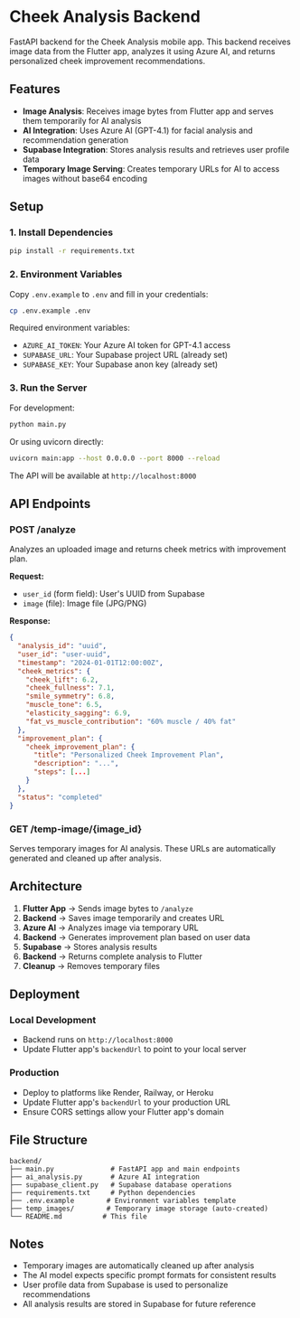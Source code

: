 # Cheek Analysis Backend

FastAPI backend for the Cheek Analysis mobile app. This backend receives image data from the Flutter app, analyzes it using Azure AI, and returns personalized cheek improvement recommendations.

## Features

- **Image Analysis**: Receives image bytes from Flutter app and serves them temporarily for AI analysis
- **AI Integration**: Uses Azure AI (GPT-4.1) for facial analysis and recommendation generation
- **Supabase Integration**: Stores analysis results and retrieves user profile data
- **Temporary Image Serving**: Creates temporary URLs for AI to access images without base64 encoding

## Setup

### 1. Install Dependencies

```bash
pip install -r requirements.txt
```

### 2. Environment Variables

Copy `.env.example` to `.env` and fill in your credentials:

```bash
cp .env.example .env
```

Required environment variables:
- `AZURE_AI_TOKEN`: Your Azure AI token for GPT-4.1 access
- `SUPABASE_URL`: Your Supabase project URL (already set)
- `SUPABASE_KEY`: Your Supabase anon key (already set)

### 3. Run the Server

For development:
```bash
python main.py
```

Or using uvicorn directly:
```bash
uvicorn main:app --host 0.0.0.0 --port 8000 --reload
```

The API will be available at `http://localhost:8000`

## API Endpoints

### POST /analyze

Analyzes an uploaded image and returns cheek metrics with improvement plan.

**Request:**
- `user_id` (form field): User's UUID from Supabase
- `image` (file): Image file (JPG/PNG)

**Response:**
```json
{
  "analysis_id": "uuid",
  "user_id": "user-uuid",
  "timestamp": "2024-01-01T12:00:00Z",
  "cheek_metrics": {
    "cheek_lift": 6.2,
    "cheek_fullness": 7.1,
    "smile_symmetry": 6.8,
    "muscle_tone": 6.5,
    "elasticity_sagging": 6.9,
    "fat_vs_muscle_contribution": "60% muscle / 40% fat"
  },
  "improvement_plan": {
    "cheek_improvement_plan": {
      "title": "Personalized Cheek Improvement Plan",
      "description": "...",
      "steps": [...]
    }
  },
  "status": "completed"
}
```

### GET /temp-image/{image_id}

Serves temporary images for AI analysis. These URLs are automatically generated and cleaned up after analysis.

## Architecture

1. **Flutter App** → Sends image bytes to `/analyze`
2. **Backend** → Saves image temporarily and creates URL
3. **Azure AI** → Analyzes image via temporary URL
4. **Backend** → Generates improvement plan based on user data
5. **Supabase** → Stores analysis results
6. **Backend** → Returns complete analysis to Flutter
7. **Cleanup** → Removes temporary files

## Deployment

### Local Development
- Backend runs on `http://localhost:8000`
- Update Flutter app's `backendUrl` to point to your local server

### Production
- Deploy to platforms like Render, Railway, or Heroku
- Update Flutter app's `backendUrl` to your production URL
- Ensure CORS settings allow your Flutter app's domain

## File Structure

```
backend/
├── main.py              # FastAPI app and main endpoints
├── ai_analysis.py       # Azure AI integration
├── supabase_client.py   # Supabase database operations
├── requirements.txt     # Python dependencies
├── .env.example        # Environment variables template
├── temp_images/        # Temporary image storage (auto-created)
└── README.md          # This file
```

## Notes

- Temporary images are automatically cleaned up after analysis
- The AI model expects specific prompt formats for consistent results
- User profile data from Supabase is used to personalize recommendations
- All analysis results are stored in Supabase for future reference
